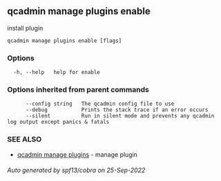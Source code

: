 ## qcadmin manage plugins enable

install plugin

```
qcadmin manage plugins enable [flags]
```

### Options

```
  -h, --help   help for enable
```

### Options inherited from parent commands

```
      --config string   The qcadmin config file to use
      --debug           Prints the stack trace if an error occurs
      --silent          Run in silent mode and prevents any qcadmin log output except panics & fatals
```

### SEE ALSO

* [qcadmin manage plugins](qcadmin_manage_plugins.md)	 - manage plugin

###### Auto generated by spf13/cobra on 25-Sep-2022
